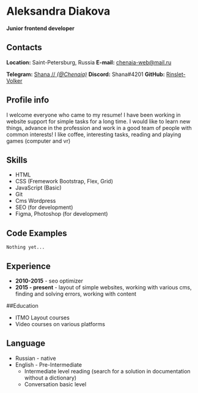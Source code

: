 # Aleksandra Diakova
**Junior frontend developer**

## Contacts
**Location:** Saint-Petersburg, Russia
**E-mail:** [chenaia-web@mail.ru](mailto:chenaia-web@mail.ru)

**Telegram:** [Shana // _(@Chenaia)_](https://t.me/Chenaia)
**Discord:** Shana#4201
**GitHub:** [Rinslet-Volker](https://github.com/Rinslet-Volker)

## Profile info

I welcome everyone who came to my resume! I have been working in website support for simple tasks for a long time. I would like to learn new things, advance in the profession and work in a good team of people with common interests! I like coffee, interesting tasks, reading and playing games (computer and vr)

## Skills

* HTML
* CSS (Fremework Bootstrap, Flex, Grid)
* JavaScript (Basic)
* Git
* Cms Wordpress
* SEO (for development)
* Figma, Photoshop (for development)

## Code Examples

```Nothing yet...```

## Experience
* **2010-2015** - seo optimizer
* **2015 - present** - layout of simple websites, working with various cms, finding and solving errors, working with content

##Education 

* ITMO Layout courses
* Video courses on various platforms

## Language

* Russian - native
* English - Pre-Intermediate
    * Intermediate level reading (search for a solution in documentation without a dictionary)
    * Conversation basic level